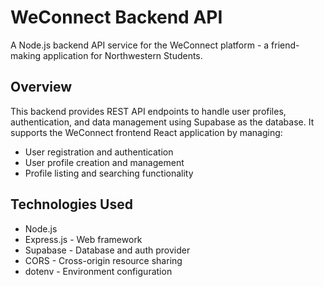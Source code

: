 # WeConnect Backend API

A Node.js backend API service for the WeConnect platform - a friend-making application for Northwestern Students.

## Overview

This backend provides REST API endpoints to handle user profiles, authentication, and data management using Supabase as the database. It supports the WeConnect frontend React application by managing:

- User registration and authentication 
- User profile creation and management
- Profile listing and searching functionality

## Technologies Used

- Node.js
- Express.js - Web framework 
- Supabase - Database and auth provider
- CORS - Cross-origin resource sharing
- dotenv - Environment configuration

